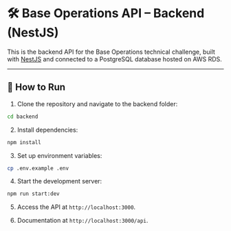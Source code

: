 # 🛠️ Base Operations API – Backend (NestJS)

This is the backend API for the Base Operations technical challenge, built with [NestJS](https://nestjs.com/) and connected to a PostgreSQL database hosted on AWS RDS.

---

## 🚀 How to Run

1. Clone the repository and navigate to the backend folder:

```bash
cd backend
```

2. Install dependencies:

```bash
npm install
```

3. Set up environment variables:

```bash
cp .env.example .env
```

4. Start the development server:

```bash
npm run start:dev
```

5. Access the API at `http://localhost:3000`.

6. Documentation at `http://localhost:3000/api`.

<!-- 7. Recommended Indexes:

- Speeds up filtering by location
  CREATE INDEX idx_events_location_id ON events(location_id);

- Optimizes query for recent events ordered by date
  CREATE INDEX idx_events_location_date ON events(location_id, date DESC);

- Optional: Improves performance of monthly aggregation
  CREATE INDEX idx_events_date ON events(date);

- Optional: Useful for location search/autocomplete
  CREATE INDEX idx_locations_name ON locations(name); -->
